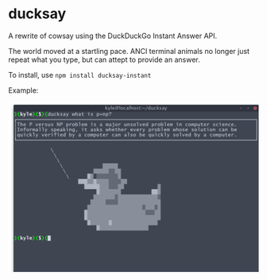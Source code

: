 # ducksay
A rewrite of cowsay using the DuckDuckGo Instant Answer API.

The world moved at a startling pace. ANCI terminal animals no longer just repeat what you type, but can attept to provide an answer.

To install, use `npm install ducksay-instant`

Example:

![An example use][logo]

[logo]: https://github.com/wkyleg/ducksay/blob/master/ducksay-screenshot.png?raw=true "Logo Title Text 2"
